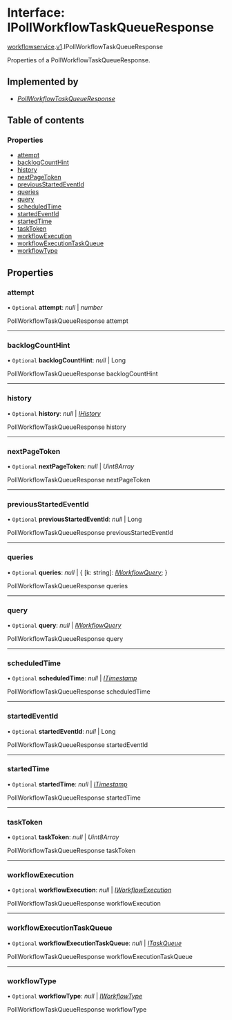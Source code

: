 # Interface: IPollWorkflowTaskQueueResponse

[workflowservice](../modules/proto.temporal.api.workflowservice.md).[v1](../modules/proto.temporal.api.workflowservice.v1.md).IPollWorkflowTaskQueueResponse

Properties of a PollWorkflowTaskQueueResponse.

## Implemented by

* [*PollWorkflowTaskQueueResponse*](../classes/proto.temporal.api.workflowservice.v1.pollworkflowtaskqueueresponse.md)

## Table of contents

### Properties

- [attempt](proto.temporal.api.workflowservice.v1.ipollworkflowtaskqueueresponse.md#attempt)
- [backlogCountHint](proto.temporal.api.workflowservice.v1.ipollworkflowtaskqueueresponse.md#backlogcounthint)
- [history](proto.temporal.api.workflowservice.v1.ipollworkflowtaskqueueresponse.md#history)
- [nextPageToken](proto.temporal.api.workflowservice.v1.ipollworkflowtaskqueueresponse.md#nextpagetoken)
- [previousStartedEventId](proto.temporal.api.workflowservice.v1.ipollworkflowtaskqueueresponse.md#previousstartedeventid)
- [queries](proto.temporal.api.workflowservice.v1.ipollworkflowtaskqueueresponse.md#queries)
- [query](proto.temporal.api.workflowservice.v1.ipollworkflowtaskqueueresponse.md#query)
- [scheduledTime](proto.temporal.api.workflowservice.v1.ipollworkflowtaskqueueresponse.md#scheduledtime)
- [startedEventId](proto.temporal.api.workflowservice.v1.ipollworkflowtaskqueueresponse.md#startedeventid)
- [startedTime](proto.temporal.api.workflowservice.v1.ipollworkflowtaskqueueresponse.md#startedtime)
- [taskToken](proto.temporal.api.workflowservice.v1.ipollworkflowtaskqueueresponse.md#tasktoken)
- [workflowExecution](proto.temporal.api.workflowservice.v1.ipollworkflowtaskqueueresponse.md#workflowexecution)
- [workflowExecutionTaskQueue](proto.temporal.api.workflowservice.v1.ipollworkflowtaskqueueresponse.md#workflowexecutiontaskqueue)
- [workflowType](proto.temporal.api.workflowservice.v1.ipollworkflowtaskqueueresponse.md#workflowtype)

## Properties

### attempt

• `Optional` **attempt**: *null* \| *number*

PollWorkflowTaskQueueResponse attempt

___

### backlogCountHint

• `Optional` **backlogCountHint**: *null* \| Long

PollWorkflowTaskQueueResponse backlogCountHint

___

### history

• `Optional` **history**: *null* \| [*IHistory*](proto.temporal.api.history.v1.ihistory.md)

PollWorkflowTaskQueueResponse history

___

### nextPageToken

• `Optional` **nextPageToken**: *null* \| *Uint8Array*

PollWorkflowTaskQueueResponse nextPageToken

___

### previousStartedEventId

• `Optional` **previousStartedEventId**: *null* \| Long

PollWorkflowTaskQueueResponse previousStartedEventId

___

### queries

• `Optional` **queries**: *null* \| { [k: string]: [*IWorkflowQuery*](proto.temporal.api.query.v1.iworkflowquery.md);  }

PollWorkflowTaskQueueResponse queries

___

### query

• `Optional` **query**: *null* \| [*IWorkflowQuery*](proto.temporal.api.query.v1.iworkflowquery.md)

PollWorkflowTaskQueueResponse query

___

### scheduledTime

• `Optional` **scheduledTime**: *null* \| [*ITimestamp*](proto.google.protobuf.itimestamp.md)

PollWorkflowTaskQueueResponse scheduledTime

___

### startedEventId

• `Optional` **startedEventId**: *null* \| Long

PollWorkflowTaskQueueResponse startedEventId

___

### startedTime

• `Optional` **startedTime**: *null* \| [*ITimestamp*](proto.google.protobuf.itimestamp.md)

PollWorkflowTaskQueueResponse startedTime

___

### taskToken

• `Optional` **taskToken**: *null* \| *Uint8Array*

PollWorkflowTaskQueueResponse taskToken

___

### workflowExecution

• `Optional` **workflowExecution**: *null* \| [*IWorkflowExecution*](proto.temporal.api.common.v1.iworkflowexecution.md)

PollWorkflowTaskQueueResponse workflowExecution

___

### workflowExecutionTaskQueue

• `Optional` **workflowExecutionTaskQueue**: *null* \| [*ITaskQueue*](proto.temporal.api.taskqueue.v1.itaskqueue.md)

PollWorkflowTaskQueueResponse workflowExecutionTaskQueue

___

### workflowType

• `Optional` **workflowType**: *null* \| [*IWorkflowType*](proto.temporal.api.common.v1.iworkflowtype.md)

PollWorkflowTaskQueueResponse workflowType

